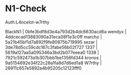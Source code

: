 # N1-Check

Auth:L4ncelot-w7rthy

BlackN1 | 0bfe3bdf8d3e4a793d2b4dc6630acd6a
wendyx | 4ddcecad13883090a31eca08f1e3c0ff
marcho | 5a21b45bf1d7a892f9fe80875b719995
sezar | 3de78d5cc59cdc167c3fabe56b02f727
1337 | 5619a127aa5a095346a3bd2b077eeea0
1338 | 7921c592473a1b307bbb1be1356fd344
kronos | 9a5154692e34f22c28a1fa8d7d6ed1a8
W7rthy | 28911c657e5892a4b95205c12123fff0
